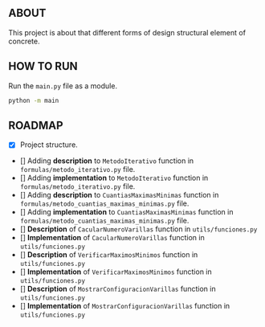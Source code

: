 ## ABOUT

This project is about that different forms of design structural element of concrete.

## HOW TO RUN

Run the `main.py` file as a module.

```sh
python -m main
```

## ROADMAP

- [x] Project structure.
- [] Adding **description** to `MetodoIterativo` function in `formulas/metodo_iterativo.py` file.
- [] Adding **implementation** to `MetodoIterativo` function in `formulas/metodo_iterativo.py` file.
- [] Adding **description** to `CuantiasMaximasMinimas` function in `formulas/metodo_cuantias_maximas_minimas.py` file.
- [] Adding **implementation** to `CuantiasMaximasMinimas` function in `formulas/metodo_cuantias_maximas_minimas.py` file.
- [] **Description** of `CacularNumeroVarillas` function in `utils/funciones.py`
- [] **Implementation** of `CacularNumeroVarillas` function in `utils/funciones.py`
- [] **Description** of `VerificarMaximosMinimos` function in `utils/funciones.py`
- [] **Implementation** of `VerificarMaximosMinimos` function in `utils/funciones.py`
- [] **Description** of `MostrarConfiguracionVarillas` function in `utils/funciones.py`
- [] **Implementation** of `MostrarConfiguracionVarillas` function in `utils/funciones.py`

